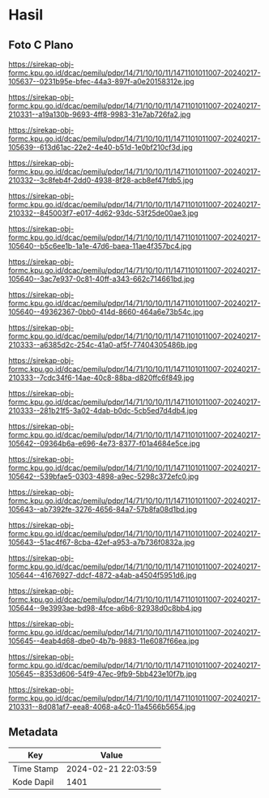 # Hasil

## Foto C Plano

https://sirekap-obj-formc.kpu.go.id/dcac/pemilu/pdpr/14/71/10/10/11/1471101011007-20240217-105637--0231b95e-bfec-44a3-897f-a0e20158312e.jpg

https://sirekap-obj-formc.kpu.go.id/dcac/pemilu/pdpr/14/71/10/10/11/1471101011007-20240217-210331--a19a130b-9693-4ff8-9983-31e7ab726fa2.jpg

https://sirekap-obj-formc.kpu.go.id/dcac/pemilu/pdpr/14/71/10/10/11/1471101011007-20240217-105639--613d61ac-22e2-4e40-b51d-1e0bf210cf3d.jpg

https://sirekap-obj-formc.kpu.go.id/dcac/pemilu/pdpr/14/71/10/10/11/1471101011007-20240217-210332--3c8feb4f-2dd0-4938-8f28-acb8ef47fdb5.jpg

https://sirekap-obj-formc.kpu.go.id/dcac/pemilu/pdpr/14/71/10/10/11/1471101011007-20240217-210332--845003f7-e017-4d62-93dc-53f25de00ae3.jpg

https://sirekap-obj-formc.kpu.go.id/dcac/pemilu/pdpr/14/71/10/10/11/1471101011007-20240217-105640--b5c6ee1b-1a1e-47d6-baea-11ae4f357bc4.jpg

https://sirekap-obj-formc.kpu.go.id/dcac/pemilu/pdpr/14/71/10/10/11/1471101011007-20240217-105640--3ac7e937-0c81-40ff-a343-662c714661bd.jpg

https://sirekap-obj-formc.kpu.go.id/dcac/pemilu/pdpr/14/71/10/10/11/1471101011007-20240217-105640--49362367-0bb0-414d-8660-464a6e73b54c.jpg

https://sirekap-obj-formc.kpu.go.id/dcac/pemilu/pdpr/14/71/10/10/11/1471101011007-20240217-210333--a6385d2c-254c-41a0-af5f-77404305486b.jpg

https://sirekap-obj-formc.kpu.go.id/dcac/pemilu/pdpr/14/71/10/10/11/1471101011007-20240217-210333--7cdc34f6-14ae-40c8-88ba-d820ffc6f849.jpg

https://sirekap-obj-formc.kpu.go.id/dcac/pemilu/pdpr/14/71/10/10/11/1471101011007-20240217-210333--281b21f5-3a02-4dab-b0dc-5cb5ed7d4db4.jpg

https://sirekap-obj-formc.kpu.go.id/dcac/pemilu/pdpr/14/71/10/10/11/1471101011007-20240217-105642--09364b6a-e696-4e73-8377-f01a4684e5ce.jpg

https://sirekap-obj-formc.kpu.go.id/dcac/pemilu/pdpr/14/71/10/10/11/1471101011007-20240217-105642--539bfae5-0303-4898-a9ec-5298c372efc0.jpg

https://sirekap-obj-formc.kpu.go.id/dcac/pemilu/pdpr/14/71/10/10/11/1471101011007-20240217-105643--ab7392fe-3276-4656-84a7-57b8fa08d1bd.jpg

https://sirekap-obj-formc.kpu.go.id/dcac/pemilu/pdpr/14/71/10/10/11/1471101011007-20240217-105643--51ac4f67-8cba-42ef-a953-a7b736f0832a.jpg

https://sirekap-obj-formc.kpu.go.id/dcac/pemilu/pdpr/14/71/10/10/11/1471101011007-20240217-105644--41676927-ddcf-4872-a4ab-a4504f5951d6.jpg

https://sirekap-obj-formc.kpu.go.id/dcac/pemilu/pdpr/14/71/10/10/11/1471101011007-20240217-105644--9e3993ae-bd98-4fce-a6b6-82938d0c8bb4.jpg

https://sirekap-obj-formc.kpu.go.id/dcac/pemilu/pdpr/14/71/10/10/11/1471101011007-20240217-105645--4eab4d68-dbe0-4b7b-9883-11e6087f66ea.jpg

https://sirekap-obj-formc.kpu.go.id/dcac/pemilu/pdpr/14/71/10/10/11/1471101011007-20240217-105645--8353d606-54f9-47ec-9fb9-5bb423e10f7b.jpg

https://sirekap-obj-formc.kpu.go.id/dcac/pemilu/pdpr/14/71/10/10/11/1471101011007-20240217-210331--8d081af7-eea8-4068-a4c0-11a4566b5654.jpg


## Metadata

| Key        | Value               |
| ---------- | ------------------- |
| Time Stamp | 2024-02-21 22:03:59 |
| Kode Dapil | 1401                |



